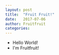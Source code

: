 ```yaml
---
layout: post
title:  "Fruit Fruit!"
date:   2017-07-06
author: Fruitfruit
categories: 
---
```


* Hello World!
* I'm Fruitfruit!
